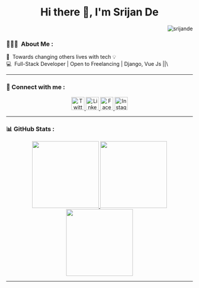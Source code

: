 <h1 align="center">Hi there 👋, I'm Srijan De</h1>
<p align="right"> <img src="https://komarev.com/ghpvc/?username=srijande" alt="srijande" /> </p>




### 👨🏻‍💻 &nbsp;About Me :

🔭 &nbsp;Towards changing others lives with tech 💡\
💻 &nbsp;Full-Stack Developer | Open to Freelancing | Django, Vue Js ||\
 <hr>



### 💬 Connect with me :



<div align="center">
    <a href="https://twitter.com/srijande_">
        <img src="https://raw.githubusercontent.com/System-Glitch/System-Glitch/master/assets/img/svg/twitter.svg" alt="Twitter" title="Twitter" width="35" height="35">
    </a>
    <a href="https://www.linkedin.com/in/srijande/">
        <img src="https://raw.githubusercontent.com/System-Glitch/System-Glitch/master/assets/img/svg/linkedin.svg" alt="LinkedIn" title="LinkedIn" width="35" height="35">
    </a>
    <a href="https://www.facebook.com/srijande.me/">
        <img src="https://cdn3.iconfinder.com/data/icons/capsocial-round/500/facebook-512.png" alt="Facebook" title="Facebook" width="35" height="35">
    </a>
    <a href="https://www.instagram.com/srijan.de_/">
        <img src="https://www.pinclipart.com/picdir/big/520-5201494_smiley-face-circle-transparent-background-instagram-icon-clipart.png" alt="Instagram" title="Instagram" width="35" height="35">
    </a>
  
</div>
<hr>





### 📊 GitHub Stats :

<p align="center">
  <a href="#">
     <img height="180em" src="https://github-readme-stats.vercel.app/api?username=srijande&count_private=true&show_icons=true&theme=tokyonight&include_all_commits=true&bg_color=00000000&border_color=00000000"/>
    <img height="180em" src="https://github-readme-stats.vercel.app/api/top-langs?username=srijande&count_private=true&show_icons=true&theme=tokyonight&include_all_commits=true&hide=css,html,javascript&layout=compact&bg_color=00000000&border_color=00000000&langs_count=6"/>
    <img height="180em" src="https://github-readme-streak-stats.herokuapp.com/?user=srijande&count_private=true&show_icons=true&theme=tokyonight&include_all_commits=true&background=00000000&border=00000000"/>
  </a>
</p>

<hr>



 

